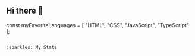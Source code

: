 ## Hi there 👋

const myFavoriteLanguages = [
  "HTML",
  "CSS",
  "JavaScript",
  "TypeScript"
];
```

:sparkles: My Stats
